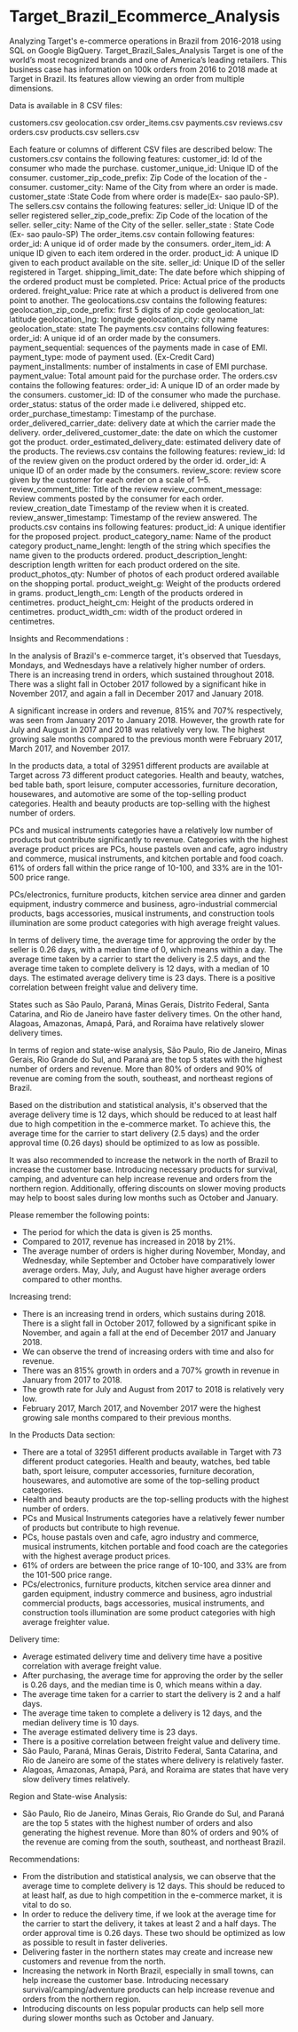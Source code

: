 # Target_Brazil_Ecommerce_Analysis
Analyzing Target's e-commerce operations in Brazil from 2016-2018 using SQL on Google BigQuery.
Target_Brazil_Sales_Analysis
Target is one of the world’s most recognized brands and one of America’s leading retailers. This business case has information on 100k orders from 2016 to 2018 made at Target in Brazil. Its features allow viewing an order from multiple dimensions.

Data is available in 8 CSV files:

customers.csv
geolocation.csv
order_items.csv
payments.csv
reviews.csv
orders.csv
products.csv
sellers.csv

Each feature or columns of different CSV files are described below: The customers.csv contains the following features: customer_id: Id of the consumer who made the purchase. customer_unique_id: Unique ID of the consumer. customer_zip_code_prefix: Zip Code of the location of the - consumer. customer_city: Name of the City from where an order is made. customer_state :State Code from where order is made(Ex- sao paulo-SP). The sellers.csv contains the following features: seller_id: Unique ID of the seller registered seller_zip_code_prefix: Zip Code of the location of the seller. seller_city: Name of the City of the seller. seller_state : State Code (Ex- sao paulo-SP) The order_items.csv contain following features: order_id: A unique id of order made by the consumers. order_item_id: A unique ID given to each item ordered in the order. product_id: A unique ID given to each product available on the site. seller_id: Unique ID of the seller registered in Target. shipping_limit_date: The date before which shipping of the ordered product must be completed. Price: Actual price of the products ordered. freight_value: Price rate at which a product is delivered from one point to another. The geolocations.csv contains the following features: geolocation_zip_code_prefix: first 5 digits of zip code geolocation_lat: latitude geolocation_lng: longitude geolocation_city: city name geolocation_state: state The payments.csv contains following features: order_id: A unique id of an order made by the consumers. payment_sequential: sequences of the payments made in case of EMI. payment_type: mode of payment used. (Ex-Credit Card) payment_installments: number of instalments in case of EMI purchase. payment_value: Total amount paid for the purchase order. The orders.csv contains the following features: order_id: A unique ID of an order made by the consumers. customer_id: ID of the consumer who made the purchase. order_status: status of the order made i.e delivered, shipped etc. order_purchase_timestamp: Timestamp of the purchase. order_delivered_carrier_date: delivery date at which the carrier made the delivery. order_delivered_customer_date: the date on which the customer got the product. order_estimated_delivery_date: estimated delivery date of the products. The reviews.csv contains the following features: review_id: Id of the review given on the product ordered by the order id. order_id: A unique ID of an order made by the consumers. review_score: review score given by the customer for each order on a scale of 1–5. review_comment_title: Title of the review review_comment_message: Review comments posted by the consumer for each order. review_creation_date Timestamp of the review when it is created. review_answer_timestamp: Timestamp of the review answered. The products.csv contains ins following features: product_id: A unique identifier for the proposed project. product_category_name: Name of the product category product_name_lenght: length of the string which specifies the name given to the products ordered. product_description_lenght: description length written for each product ordered on the site. product_photos_qty: Number of photos of each product ordered available on the shopping portal. product_weight_g: Weight of the products ordered in grams. product_length_cm: Length of the products ordered in centimetres. product_height_cm: Height of the products ordered in centimetres. product_width_cm: width of the product ordered in centimetres.

Insights and Recommendations :

In the analysis of Brazil's e-commerce target, it's observed that Tuesdays, Mondays, and Wednesdays have a relatively higher number of orders. There is an increasing trend in orders, which sustained throughout 2018. There was a slight fall in October 2017 followed by a significant hike in November 2017, and again a fall in December 2017 and January 2018.

A significant increase in orders and revenue, 815% and 707% respectively, was seen from January 2017 to January 2018. However, the growth rate for July and August in 2017 and 2018 was relatively very low. The highest growing sale months compared to the previous month were February 2017, March 2017, and November 2017.

In the products data, a total of 32951 different products are available at Target across 73 different product categories. Health and beauty, watches, bed table bath, sport leisure, computer accessories, furniture decoration, housewares, and automotive are some of the top-selling product categories. Health and beauty products are top-selling with the highest number of orders.

PCs and musical instruments categories have a relatively low number of products but contribute significantly to revenue. Categories with the highest average product prices are PCs, house pastels oven and cafe, agro industry and commerce, musical instruments, and kitchen portable and food coach. 61% of orders fall within the price range of 10-100, and 33% are in the 101-500 price range.

PCs/electronics, furniture products, kitchen service area dinner and garden equipment, industry commerce and business, agro-industrial commercial products, bags accessories, musical instruments, and construction tools illumination are some product categories with high average freight values.

In terms of delivery time, the average time for approving the order by the seller is 0.26 days, with a median time of 0, which means within a day. The average time taken by a carrier to start the delivery is 2.5 days, and the average time taken to complete delivery is 12 days, with a median of 10 days. The estimated average delivery time is 23 days. There is a positive correlation between freight value and delivery time.

States such as São Paulo, Paraná, Minas Gerais, Distrito Federal, Santa Catarina, and Rio de Janeiro have faster delivery times. On the other hand, Alagoas, Amazonas, Amapá, Pará, and Roraima have relatively slower delivery times.

In terms of region and state-wise analysis, São Paulo, Rio de Janeiro, Minas Gerais, Rio Grande do Sul, and Paraná are the top 5 states with the highest number of orders and revenue. More than 80% of orders and 90% of revenue are coming from the south, southeast, and northeast regions of Brazil.

Based on the distribution and statistical analysis, it's observed that the average delivery time is 12 days, which should be reduced to at least half due to high competition in the e-commerce market. To achieve this, the average time for the carrier to start delivery (2.5 days) and the order approval time (0.26 days) should be optimized to as low as possible.

It was also recommended to increase the network in the north of Brazil to increase the customer base. Introducing necessary products for survival, camping, and adventure can help increase revenue and orders from the northern region. Additionally, offering discounts on slower moving products may help to boost sales during low months such as October and January.

Please remember the following points:

- The period for which the data is given is 25 months.
- Compared to 2017, revenue has increased in 2018 by 21%.
- The average number of orders is higher during November, Monday, and Wednesday, while September and October have comparatively lower average orders. May, July, and August have higher average orders compared to other months.

Increasing trend:

- There is an increasing trend in orders, which sustains during 2018. There is a slight fall in October 2017, followed by a significant spike in November, and again a fall at the end of December 2017 and January 2018.
- We can observe the trend of increasing orders with time and also for revenue.
- There was an 815% growth in orders and a 707% growth in revenue in January from 2017 to 2018.
- The growth rate for July and August from 2017 to 2018 is relatively very low.
- February 2017, March 2017, and November 2017 were the highest growing sale months compared to their previous months.

In the Products Data section:

- There are a total of 32951 different products available in Target with 73 different product categories. Health and beauty, watches, bed table bath, sport leisure, computer accessories, furniture decoration, housewares, and automotive are some of the top-selling product categories.
- Health and beauty products are the top-selling products with the highest number of orders.
- PCs and Musical Instruments categories have a relatively fewer number of products but contribute to high revenue.
- PCs, house pastals oven and cafe, agro industry and commerce, musical instruments, kitchen portable and food coach are the categories with the highest average product prices.
- 61% of orders are between the price range of 10-100, and 33% are from the 101-500 price range.
- PCs/electronics, furniture products, kitchen service area dinner and garden equipment, industry commerce and business, agro industrial commercial products, bags accessories, musical instruments, and construction tools illumination are some product categories with high average freighter value.

Delivery time:

- Average estimated delivery time and delivery time have a positive correlation with average freight value.
- After purchasing, the average time for approving the order by the seller is 0.26 days, and the median time is 0, which means within a day.
- The average time taken for a carrier to start the delivery is 2 and a half days.
- The average time taken to complete a delivery is 12 days, and the median delivery time is 10 days.
- The average estimated delivery time is 23 days.
- There is a positive correlation between freight value and delivery time.
- São Paulo, Paraná, Minas Gerais, Distrito Federal, Santa Catarina, and Rio de Janeiro are some of the states where delivery is relatively faster.
- Alagoas, Amazonas, Amapá, Pará, and Roraima are states that have very slow delivery times relatively.

Region and State-wise Analysis:

- São Paulo, Rio de Janeiro, Minas Gerais, Rio Grande do Sul, and Paraná are the top 5 states with the highest number of orders and also generating the highest revenue. More than 80% of orders and 90% of the revenue are coming from the south, southeast, and northeast Brazil.

Recommendations:

- From the distribution and statistical analysis, we can observe that the average time to complete delivery is 12 days. This should be reduced to at least half, as due to high competition in the e-commerce market, it is vital to do so.
- In order to reduce the delivery time, if we look at the average time for the carrier to start the delivery, it takes at least 2 and a half days. The order approval time is 0.26 days. These two should be optimized as low as possible to result in faster deliveries.
- Delivering faster in the northern states may create and increase new customers and revenue from the north.
- Increasing the network in North Brazil, especially in small towns, can help increase the customer base. Introducing necessary survival/camping/adventure products can help increase revenue and orders from the northern region.
- Introducing discounts on less popular products can help sell more during slower months such as October and January.

